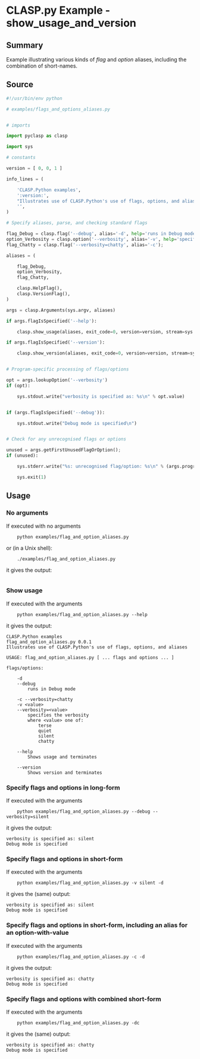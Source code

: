 # CLASP.py Example - **show_usage_and_version**

## Summary

Example illustrating various kinds of *flag* and *option* aliases, including the combination of short-names.

## Source

```python
#!/usr/bin/env python

# examples/flags_and_options_aliases.py


# imports

import pyclasp as clasp

import sys

# constants

version = [ 0, 0, 1 ]

info_lines = (

    'CLASP.Python examples',
    ':version:',
    "Illustrates use of CLASP.Python's use of flags, options, and aliases",
    '',
)

# Specify aliases, parse, and checking standard flags

flag_Debug = clasp.flag('--debug', alias='-d', help='runs in Debug mode');
option_Verbosity = clasp.option('--verbosity', alias='-v', help='specifies the verbosity', values=[ 'terse', 'quiet', 'silent', 'chatty' ]);
flag_Chatty = clasp.flag('--verbosity=chatty', alias='-c');

aliases = (

    flag_Debug,
    option_Verbosity,
    flag_Chatty,

    clasp.HelpFlag(),
    clasp.VersionFlag(),
)

args = clasp.Arguments(sys.argv, aliases)

if args.flagIsSpecified('--help'):

    clasp.show_usage(aliases, exit_code=0, version=version, stream=sys.stdout, info_lines = info_lines)

if args.flagIsSpecified('--version'):

    clasp.show_version(aliases, exit_code=0, version=version, stream=sys.stdout)


# Program-specific processing of flags/options

opt = args.lookupOption('--verbosity')
if (opt):

    sys.stdout.write("verbosity is specified as: %s\n" % opt.value)


if (args.flagIsSpecified('--debug')):

    sys.stdout.write("Debug mode is specified\n")


# Check for any unrecognised flags or options

unused = args.getFirstUnusedFlagOrOption();
if (unused):

    sys.stderr.write("%s: unrecognised flag/option: %s\n" % (args.program_name, unused))

    sys.exit(1)
```

## Usage

### No arguments

If executed with no arguments

```
    python examples/flag_and_option_aliases.py
```

or (in a Unix shell):

```
    ./examples/flag_and_option_aliases.py
```

it gives the output:

```
```

### Show usage

If executed with the arguments

```
    python examples/flag_and_option_aliases.py --help
```

it gives the output:

```
CLASP.Python examples
flag_and_option_aliases.py 0.0.1
Illustrates use of CLASP.Python's use of flags, options, and aliases

USAGE: flag_and_option_aliases.py [ ... flags and options ... ]

flags/options:

	-d
	--debug
		runs in Debug mode

	-c --verbosity=chatty
	-v <value>
	--verbosity=<value>
		specifies the verbosity
		where <value> one of:
			terse
			quiet
			silent
			chatty

	--help
		Shows usage and terminates

	--version
		Shows version and terminates
```

### Specify flags and options in long-form

If executed with the arguments

```
    python examples/flag_and_option_aliases.py --debug --verbosity=silent
```

it gives the output:

```
verbosity is specified as: silent
Debug mode is specified
```

### Specify flags and options in short-form

If executed with the arguments

```
    python examples/flag_and_option_aliases.py -v silent -d
```

it gives the (same) output:

```
verbosity is specified as: silent
Debug mode is specified
```

### Specify flags and options in short-form, including an alias for an option-with-value

If executed with the arguments

```
    python examples/flag_and_option_aliases.py -c -d
```

it gives the output:

```
verbosity is specified as: chatty
Debug mode is specified
```

### Specify flags and options with combined short-form

If executed with the arguments

```
    python examples/flag_and_option_aliases.py -dc
```

it gives the (same) output:

```
verbosity is specified as: chatty
Debug mode is specified
```

